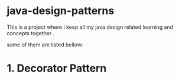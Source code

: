 # java-design-patterns

This is a project where i keep all my java design related learning and concepts together .


some of them are listed  bellow:

# 1. Decorator Pattern

